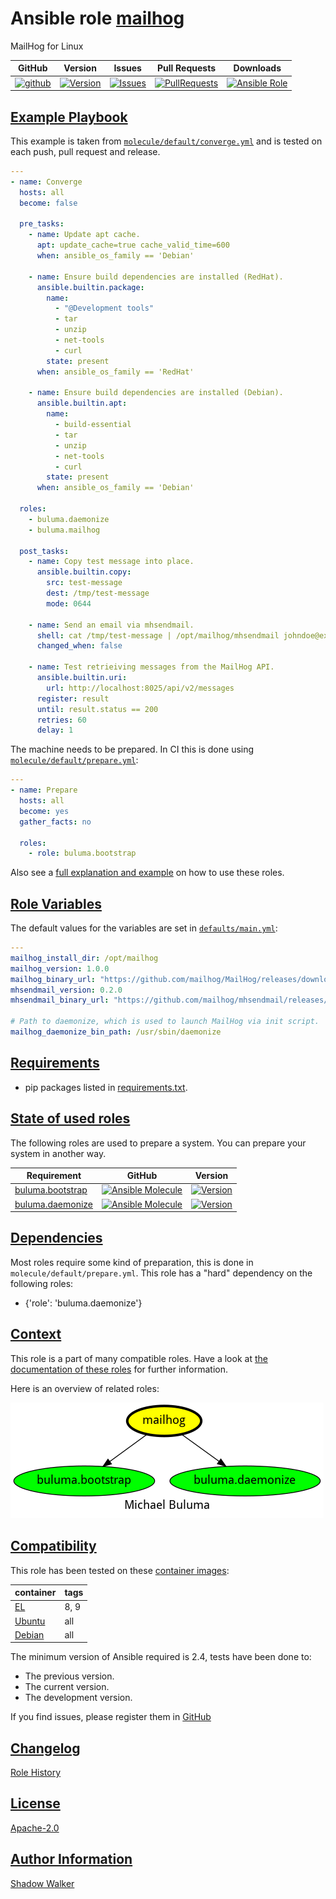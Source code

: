 # Ansible role [mailhog](https://galaxy.ansible.com/ui/standalone/roles/buluma/mailhog/documentation)

MailHog for Linux

|GitHub|Version|Issues|Pull Requests|Downloads|
|------|-------|------|-------------|---------|
|[![github](https://github.com/buluma/ansible-role-mailhog/actions/workflows/molecule.yml/badge.svg)](https://github.com/buluma/ansible-role-mailhog/actions/workflows/molecule.yml)|[![Version](https://img.shields.io/github/release/buluma/ansible-role-mailhog.svg)](https://github.com/buluma/ansible-role-mailhog/releases/)|[![Issues](https://img.shields.io/github/issues/buluma/ansible-role-mailhog.svg)](https://github.com/buluma/ansible-role-mailhog/issues/)|[![PullRequests](https://img.shields.io/github/issues-pr-closed-raw/buluma/ansible-role-mailhog.svg)](https://github.com/buluma/ansible-role-mailhog/pulls/)|[![Ansible Role](https://img.shields.io/ansible/role/d/buluma/mailhog)](https://galaxy.ansible.com/ui/standalone/roles/buluma/mailhog/documentation)|

## [Example Playbook](#example-playbook)

This example is taken from [`molecule/default/converge.yml`](https://github.com/buluma/ansible-role-mailhog/blob/master/molecule/default/converge.yml) and is tested on each push, pull request and release.

```yaml
---
- name: Converge
  hosts: all
  become: false

  pre_tasks:
    - name: Update apt cache.
      apt: update_cache=true cache_valid_time=600
      when: ansible_os_family == 'Debian'

    - name: Ensure build dependencies are installed (RedHat).
      ansible.builtin.package:
        name:
          - "@Development tools"
          - tar
          - unzip
          - net-tools
          - curl
        state: present
      when: ansible_os_family == 'RedHat'

    - name: Ensure build dependencies are installed (Debian).
      ansible.builtin.apt:
        name:
          - build-essential
          - tar
          - unzip
          - net-tools
          - curl
        state: present
      when: ansible_os_family == 'Debian'

  roles:
    - buluma.daemonize
    - buluma.mailhog

  post_tasks:
    - name: Copy test message into place.
      ansible.builtin.copy:
        src: test-message
        dest: /tmp/test-message
        mode: 0644

    - name: Send an email via mhsendmail.
      shell: cat /tmp/test-message | /opt/mailhog/mhsendmail johndoe@example.com
      changed_when: false

    - name: Test retrieiving messages from the MailHog API.
      ansible.builtin.uri:
        url: http://localhost:8025/api/v2/messages
      register: result
      until: result.status == 200
      retries: 60
      delay: 1
```

The machine needs to be prepared. In CI this is done using [`molecule/default/prepare.yml`](https://github.com/buluma/ansible-role-mailhog/blob/master/molecule/default/prepare.yml):

```yaml
---
- name: Prepare
  hosts: all
  become: yes
  gather_facts: no

  roles:
    - role: buluma.bootstrap
```

Also see a [full explanation and example](https://buluma.github.io/how-to-use-these-roles.html) on how to use these roles.

## [Role Variables](#role-variables)

The default values for the variables are set in [`defaults/main.yml`](https://github.com/buluma/ansible-role-mailhog/blob/master/defaults/main.yml):

```yaml
---
mailhog_install_dir: /opt/mailhog
mailhog_version: 1.0.0
mailhog_binary_url: "https://github.com/mailhog/MailHog/releases/download/v{{ mailhog_version }}/MailHog_linux_amd64"
mhsendmail_version: 0.2.0
mhsendmail_binary_url: "https://github.com/mailhog/mhsendmail/releases/download/v{{ mhsendmail_version }}/mhsendmail_linux_amd64"

# Path to daemonize, which is used to launch MailHog via init script.
mailhog_daemonize_bin_path: /usr/sbin/daemonize
```

## [Requirements](#requirements)

- pip packages listed in [requirements.txt](https://github.com/buluma/ansible-role-mailhog/blob/master/requirements.txt).

## [State of used roles](#state-of-used-roles)

The following roles are used to prepare a system. You can prepare your system in another way.

| Requirement | GitHub | Version |
|-------------|--------|--------|
|[buluma.bootstrap](https://galaxy.ansible.com/buluma/bootstrap)|[![Ansible Molecule](https://github.com/buluma/ansible-role-bootstrap/actions/workflows/molecule.yml/badge.svg)](https://github.com/buluma/ansible-role-bootstrap/actions/workflows/molecule.yml)|[![Version](https://img.shields.io/github/release/buluma/ansible-role-bootstrap.svg)](https://github.com/shadowwalker/ansible-role-bootstrap)|
|[buluma.daemonize](https://galaxy.ansible.com/buluma/daemonize)|[![Ansible Molecule](https://github.com/buluma/ansible-role-daemonize/actions/workflows/molecule.yml/badge.svg)](https://github.com/buluma/ansible-role-daemonize/actions/workflows/molecule.yml)|[![Version](https://img.shields.io/github/release/buluma/ansible-role-daemonize.svg)](https://github.com/shadowwalker/ansible-role-daemonize)|

## [Dependencies](#dependencies)

Most roles require some kind of preparation, this is done in `molecule/default/prepare.yml`. This role has a "hard" dependency on the following roles:

- {'role': 'buluma.daemonize'}

## [Context](#context)

This role is a part of many compatible roles. Have a look at [the documentation of these roles](https://buluma.github.io/) for further information.

Here is an overview of related roles:

![dependencies](https://raw.githubusercontent.com/buluma/ansible-role-mailhog/png/requirements.png "Dependencies")

## [Compatibility](#compatibility)

This role has been tested on these [container images](https://hub.docker.com/u/buluma):

|container|tags|
|---------|----|
|[EL](https://hub.docker.com/r/buluma/enterpriselinux)|8, 9|
|[Ubuntu](https://hub.docker.com/r/buluma/ubuntu)|all|
|[Debian](https://hub.docker.com/r/buluma/debian)|all|

The minimum version of Ansible required is 2.4, tests have been done to:

- The previous version.
- The current version.
- The development version.

If you find issues, please register them in [GitHub](https://github.com/buluma/ansible-role-mailhog/issues)

## [Changelog](#changelog)

[Role History](https://github.com/buluma/ansible-role-mailhog/blob/master/CHANGELOG.md)

## [License](#license)

[Apache-2.0](https://github.com/buluma/ansible-role-mailhog/blob/master/LICENSE)

## [Author Information](#author-information)

[Shadow Walker](https://buluma.github.io/)

